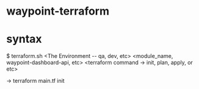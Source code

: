 # waypoint-terraform


# syntax
$ terraform.sh <The Environment -- qa, dev, etc> <module_name, waypoint-dashboard-api, etc> <terraform command -> init, plan, apply, or etc>


-> terraform main.tf init
